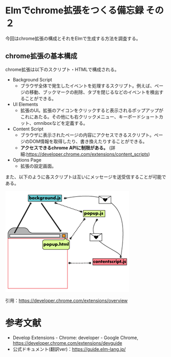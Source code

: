 # Elmでchrome拡張をつくる備忘録 その２

今回はchrome拡張の構成とそれをElmで生成する方法を調査する。

## chrome拡張の基本構成

chrome拡張は以下のスクリプト・HTMLで構成される。

- Background Script
  - ブラウザ全体で発生したイベントを処理するスクリプト。例えば、ページの移動、ブックマークの削除、タブを閉じるなどのイベントを検出することができる。
- UI Elements
  - 拡張のUI。拡張のアイコンをクリックすると表示されるポップアップがこれにあたる。その他にも右クリックメニュー、キーボードショートカット、omniboxなどを定義する。
- Content Script
  - ブラウザに表示されたページの内容にアクセスできるスクリプト。ページのDOM情報を取得したり、書き換えたりすることができる。
  - **アクセスできるchrome APIに制限がある。** (詳細:https://developer.chrome.com/extensions/content_scripts)
- Options Page
  - 拡張の設定画面。

また、以下のように各スクリプトは互いにメッセージを送受信することが可能である。

![](./img/messagingarc.png)

引用：https://developer.chrome.com/extensions/overview


# 参考文献
- Develop Extensions - Chrome: developer - Google Chrome, https://developer.chrome.com/extensions/devguide
- 公式ドキュメント(翻訳ver)：https://guide.elm-lang.jp/
